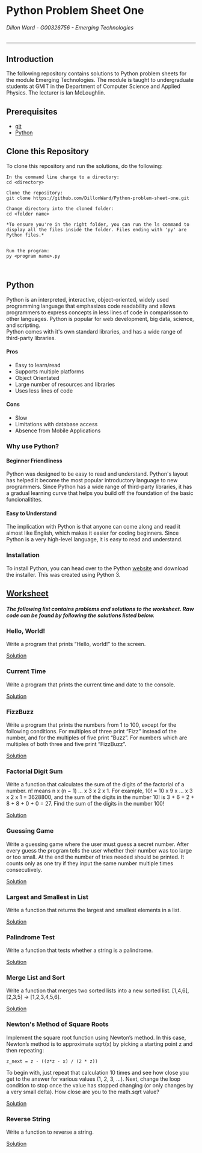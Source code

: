 # Python Problem Sheet One
###### *Dillon Ward - G00326756 - Emerging Technologies*
---

## Introduction
The following repository contains solutions to Python problem sheets for the module Emerging Technologies. The module is taught to undergraduate students at GMIT in the Department of Computer Science and Applied Physics. The lecturer is Ian McLoughlin.

## Prerequisites
* [git](https://git-scm.com/)
* [Python](https://www.python.org/downloads/)

## Clone this Repository
To clone this repository and run the solutions, do the following:

```
In the command line change to a directory:
cd <directory>

Clone the repository:
git clone https://github.com/DillonWard/Python-problem-sheet-one.git

Change directory into the cloned folder:
cd <folder name>

*To ensure you're in the right folder, you can run the ls command to display all the files inside the folder. Files ending with 'py' are Python files.*
   

Run the program:
py <program name>.py



```

## Python
Python is an interpreted, interactive, object-oriented, widely used programming language that emphasizes code readability and allows programmers to express concepts in less lines of code in comparisson to other languages.
Python is popular for web development, big data, science, and scripting.  
Python comes with it's own standard libraries, and has a wide range of third-party libraries.

#### Pros
* Easy to learn/read
* Supports multiple platforms
* Object Orientated
* Large number of resources and libraries
* Uses less lines of code 

#### Cons
* Slow
* Limitations with database access
* Absence from Mobile Applications

### Why use Python?
#### Beginner Friendliness
Python was designed to be easy to read and understand. Python's layout has helped it become the most popular introductory language to new programmers. Since Python has a wide range of third-party libraries, it has a gradual learning curve that helps you build off the foundation of the basic funcionalitites.

#### Easy to Understand
The implication with Python is that anyone can come along and read it almost like English, which makes it easier for coding beginners. Since Python is a very high-level language, it is easy to read and understand.

### Installation
To install Python, you can head over to the Python [website](https://www.python.org/downloads/) and download the installer. This was created using Python 3.

<a href="https://emerging-technologies.github.io/problems/python-fundamentals.html" target="_blank">Worksheet</a>
----

##### *The following list contains problems and solutions to the worksheet. Raw code can be found by following the solutions listed below.*
### Hello, World!
Write a program that prints “Hello, world!” to the screen.

<a href="https://raw.githubusercontent.com/DillonWard/Python-problem-sheet-one/master/hello-world.py" target="_blank">Solution</a>

### Current Time
Write a program that prints the current time and date to the console.

<a href="https://raw.githubusercontent.com/DillonWard/Python-problem-sheet-one/master/current-time.py" target="_blank">Solution</a>

### FizzBuzz
Write a program that prints the numbers from 1 to 100, except for the following conditions. For multiples of three print “Fizz” instead of the number, and for the multiples of five print “Buzz”. For numbers which are multiples of both three and five print “FizzBuzz”.

<a href="https://raw.githubusercontent.com/DillonWard/Python-problem-sheet-one/master/fizzbuzz.py" target="_blank">Solution</a>

### Factorial Digit Sum
Write a function that calculates the sum of the digits of the factorial of a number. n! means n x (n − 1) … x 3 x 2 x 1. For example, 10! = 10 x 9 x … x 3 x 2 x 1 = 3628800, and the sum of the digits in the number 10! is 3 + 6 + 2 + 8 + 8 + 0 + 0 = 27. Find the sum of the digits in the number 100!

<a href="https://raw.githubusercontent.com/DillonWard/Python-problem-sheet-one/master/factorial-digit-sum.py" target="_blank">Solution</a>

### Guessing Game
Write a guessing game where the user must guess a secret number. After every guess the program tells the user whether their number was too large or too small. At the end the number of tries needed should be printed. It counts only as one try if they input the same number multiple times consecutively.

<a href="https://raw.githubusercontent.com/DillonWard/Python-problem-sheet-one/master/guessing-game.py" target="_blank">Solution</a>

### Largest and Smallest in List
Write a function that returns the largest and smallest elements in a list.

<a href="https://raw.githubusercontent.com/DillonWard/Python-problem-sheet-one/master/largest-and-smallest.py" target="_blank">Solution</a>

### Palindrome Test
Write a function that tests whether a string is a palindrome.

<a href="https://raw.githubusercontent.com/DillonWard/Python-problem-sheet-one/master/palindrome-test.py" target="_blank">Solution</a>

### Merge List and Sort
Write a function that merges two sorted lists into a new sorted list. [1,4,6],[2,3,5] → [1,2,3,4,5,6].

<a href="https://raw.githubusercontent.com/DillonWard/Python-problem-sheet-one/master/merge-list.py" target="_blank">Solution</a>

### Newton's Method of Square Roots
Implement the square root function using Newton’s method. In this case, Newton’s method is to approximate sqrt(x) by picking a starting point z and then repeating:

`z_next = z - ((z*z - x) / (2 * z))`

To begin with, just repeat that calculation 10 times and see how close you get to the answer for various values (1, 2, 3, …). Next, change the loop condition to stop once the value has stopped changing (or only changes by a very small delta). How close are you to the math.sqrt value?

<a href="" target="_blank">Solution</a>

### Reverse String
Write a function to reverse a string.

<a href="https://raw.githubusercontent.com/DillonWard/Python-problem-sheet-one/master/reverse-string.py" target="_blank">Solution</a>
